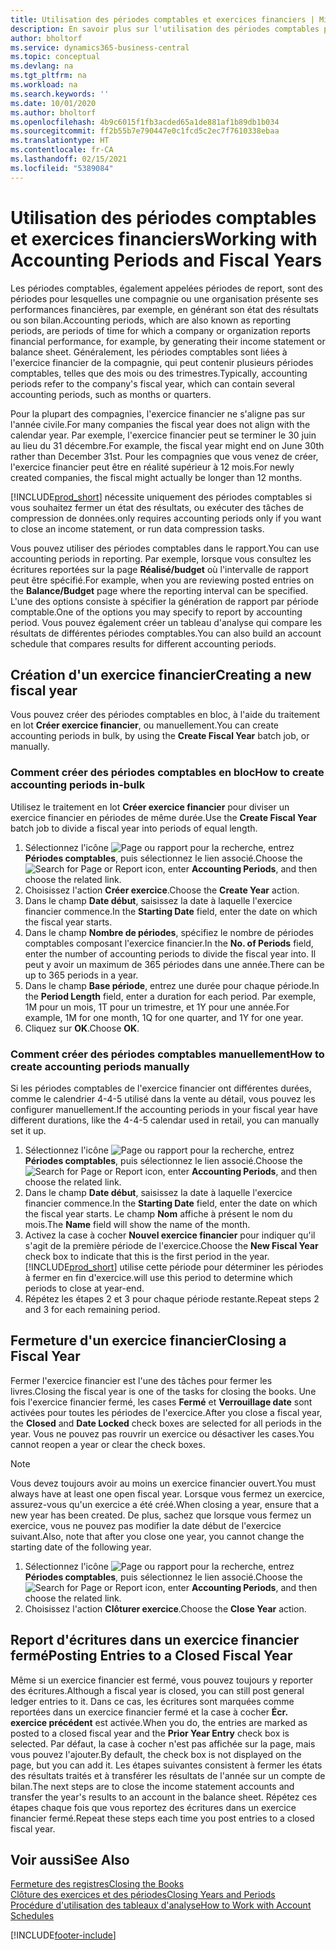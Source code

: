 ```yaml
---
title: Utilisation des périodes comptables et exercices financiers | Microsoft Docs
description: En savoir plus sur l'utilisation des périodes comptables pour définir le moment où votre compagnie fait état de ses performances financières.
author: bholtorf
ms.service: dynamics365-business-central
ms.topic: conceptual
ms.devlang: na
ms.tgt_pltfrm: na
ms.workload: na
ms.search.keywords: ''
ms.date: 10/01/2020
ms.author: bholtorf
ms.openlocfilehash: 4b9c6015f1fb3acded65a1de881af1b89db1b034
ms.sourcegitcommit: ff2b55b7e790447e0c1fcd5c2ec7f7610338ebaa
ms.translationtype: HT
ms.contentlocale: fr-CA
ms.lasthandoff: 02/15/2021
ms.locfileid: "5389084"
---
```

# <a name="working-with-accounting-periods-and-fiscal-years"></a><span data-ttu-id="b06d4-103">Utilisation des périodes comptables et exercices financiers</span><span class="sxs-lookup"><span data-stu-id="b06d4-103">Working with Accounting Periods and Fiscal Years</span></span>

<span data-ttu-id="b06d4-104">Les périodes comptables, également appelées périodes de report, sont des périodes pour lesquelles une compagnie ou une organisation présente ses performances financières, par exemple, en générant son état des résultats ou son bilan.</span><span class="sxs-lookup"><span data-stu-id="b06d4-104">Accounting periods, which are also known as reporting periods, are periods of time for which a company or organization reports financial performance, for example, by generating their income statement or balance sheet.</span></span> <span data-ttu-id="b06d4-105">Généralement, les périodes comptables sont liées à l'exercice financier de la compagnie, qui peut contenir plusieurs périodes comptables, telles que des mois ou des trimestres.</span><span class="sxs-lookup"><span data-stu-id="b06d4-105">Typically, accounting periods refer to the company's fiscal year, which can contain several accounting periods, such as months or quarters.</span></span>

<span data-ttu-id="b06d4-106">Pour la plupart des compagnies, l'exercice financier ne s'aligne pas sur l'année civile.</span><span class="sxs-lookup"><span data-stu-id="b06d4-106">For many companies the fiscal year does not align with the calendar year.</span></span> <span data-ttu-id="b06d4-107">Par exemple, l'exercice financier peut se terminer le 30 juin au lieu du 31 décembre.</span><span class="sxs-lookup"><span data-stu-id="b06d4-107">For example, the fiscal year might end on June 30th rather than December 31st.</span></span> <span data-ttu-id="b06d4-108">Pour les compagnies que vous venez de créer, l'exercice financier peut être en réalité supérieur à 12 mois.</span><span class="sxs-lookup"><span data-stu-id="b06d4-108">For newly created companies, the fiscal might actually be longer than 12 months.</span></span>  

[!INCLUDE[prod_short](includes/prod_short.md)] <span data-ttu-id="b06d4-109">nécessite uniquement des périodes comptables si vous souhaitez fermer un état des résultats, ou exécuter des tâches de compression de données.</span><span class="sxs-lookup"><span data-stu-id="b06d4-109">only requires accounting periods only if you want to close an income statement, or run data compression tasks.</span></span> 

<span data-ttu-id="b06d4-110">Vous pouvez utiliser des périodes comptables dans le rapport.</span><span class="sxs-lookup"><span data-stu-id="b06d4-110">You can use accounting periods in reporting.</span></span> <span data-ttu-id="b06d4-111">Par exemple, lorsque vous consultez les écritures reportées sur la page **Réalisé/budget** où l'intervalle de rapport peut être spécifié.</span><span class="sxs-lookup"><span data-stu-id="b06d4-111">For example, when you are reviewing posted entries on the **Balance/Budget** page where the reporting interval can be specified.</span></span> <span data-ttu-id="b06d4-112">L'une des options consiste à spécifier la génération de rapport par période comptable.</span><span class="sxs-lookup"><span data-stu-id="b06d4-112">One of the options you may specify to report by accounting period.</span></span> <span data-ttu-id="b06d4-113">Vous pouvez également créer un tableau d'analyse qui compare les résultats de différentes périodes comptables.</span><span class="sxs-lookup"><span data-stu-id="b06d4-113">You can also build an account schedule that compares results for different accounting periods.</span></span>

## <a name="creating-a-new-fiscal-year"></a><span data-ttu-id="b06d4-114">Création d'un exercice financier</span><span class="sxs-lookup"><span data-stu-id="b06d4-114">Creating a new fiscal year</span></span>

<span data-ttu-id="b06d4-115">Vous pouvez créer des périodes comptables en bloc, à l'aide du traitement en lot **Créer exercice financier**, ou manuellement.</span><span class="sxs-lookup"><span data-stu-id="b06d4-115">You can create accounting periods in bulk, by using the **Create Fiscal Year** batch job, or manually.</span></span>

### <a name="how-to-create-accounting-periods-in-bulk"></a><span data-ttu-id="b06d4-116">Comment créer des périodes comptables en bloc</span><span class="sxs-lookup"><span data-stu-id="b06d4-116">How to create accounting periods in-bulk</span></span>

<span data-ttu-id="b06d4-117">Utilisez le traitement en lot **Créer exercice financier** pour diviser un exercice financier en périodes de même durée.</span><span class="sxs-lookup"><span data-stu-id="b06d4-117">Use the **Create Fiscal Year** batch job to divide a fiscal year into periods of equal length.</span></span>  

1. <span data-ttu-id="b06d4-118">Sélectionnez l'icône ![Page ou rapport pour la recherche](media/ui-search/search_small.png "Icône Page ou rapport pour la recherche"), entrez **Périodes comptables**, puis sélectionnez le lien associé.</span><span class="sxs-lookup"><span data-stu-id="b06d4-118">Choose the ![Search for Page or Report](media/ui-search/search_small.png "Search for Page or Report icon") icon, enter **Accounting Periods**, and then choose the related link.</span></span>  
2. <span data-ttu-id="b06d4-119">Choisissez l'action **Créer exercice**.</span><span class="sxs-lookup"><span data-stu-id="b06d4-119">Choose the **Create Year** action.</span></span>  <!--What about the Scheduling option? Should we mention that? There's also the Report Output Type field...-->
3. <span data-ttu-id="b06d4-120">Dans le champ **Date début**, saisissez la date à laquelle l'exercice financier commence.</span><span class="sxs-lookup"><span data-stu-id="b06d4-120">In the **Starting Date** field, enter the date on which the fiscal year starts.</span></span>  
4. <span data-ttu-id="b06d4-121">Dans le champ **Nombre de périodes**, spécifiez le nombre de périodes comptables composant l'exercice financier.</span><span class="sxs-lookup"><span data-stu-id="b06d4-121">In the **No. of Periods** field, enter the number of accounting periods to divide the fiscal year into.</span></span> <span data-ttu-id="b06d4-122">Il peut y avoir un maximum de 365 périodes dans une année.</span><span class="sxs-lookup"><span data-stu-id="b06d4-122">There can be up to 365 periods in a year.</span></span>  
5. <span data-ttu-id="b06d4-123">Dans le champ **Base période**, entrez une durée pour chaque période.</span><span class="sxs-lookup"><span data-stu-id="b06d4-123">In the **Period Length** field, enter a duration for each period.</span></span> <span data-ttu-id="b06d4-124">Par exemple, 1M pour un mois, 1T pour un trimestre, et 1Y pour une année.</span><span class="sxs-lookup"><span data-stu-id="b06d4-124">For example, 1M for one month, 1Q for one quarter, and 1Y for one year.</span></span>  
6. <span data-ttu-id="b06d4-125">Cliquez sur **OK**.</span><span class="sxs-lookup"><span data-stu-id="b06d4-125">Choose **OK**.</span></span>  

### <a name="how-to-create-accounting-periods-manually"></a><span data-ttu-id="b06d4-126">Comment créer des périodes comptables manuellement</span><span class="sxs-lookup"><span data-stu-id="b06d4-126">How to create accounting periods manually</span></span>

<span data-ttu-id="b06d4-127">Si les périodes comptables de l'exercice financier ont différentes durées, comme le calendrier 4-4-5 utilisé dans la vente au détail, vous pouvez les configurer manuellement.</span><span class="sxs-lookup"><span data-stu-id="b06d4-127">If the accounting periods in your fiscal year have different durations, like the 4-4-5 calendar used in retail, you can manually set it up.</span></span>  
  
1. <span data-ttu-id="b06d4-128">Sélectionnez l'icône ![Page ou rapport pour la recherche](media/ui-search/search_small.png "Icône Page ou rapport pour la recherche"), entrez **Périodes comptables**, puis sélectionnez le lien associé.</span><span class="sxs-lookup"><span data-stu-id="b06d4-128">Choose the ![Search for Page or Report](media/ui-search/search_small.png "Search for Page or Report icon") icon, enter **Accounting Periods**, and then choose the related link.</span></span>  
2. <span data-ttu-id="b06d4-129">Dans le champ **Date début**, saisissez la date à laquelle l'exercice financier commence.</span><span class="sxs-lookup"><span data-stu-id="b06d4-129">In the **Starting Date** field, enter the date on which the fiscal year starts.</span></span> <span data-ttu-id="b06d4-130">Le champ **Nom** affiche à présent le nom du mois.</span><span class="sxs-lookup"><span data-stu-id="b06d4-130">The **Name** field will show the name of the month.</span></span>  
3. <span data-ttu-id="b06d4-131">Activez la case à cocher **Nouvel exercice financier** pour indiquer qu'il s'agit de la première période de l'exercice.</span><span class="sxs-lookup"><span data-stu-id="b06d4-131">Choose the **New Fiscal Year** check box to indicate that this is the first period in the year.</span></span> [!INCLUDE[prod_short](includes/prod_short.md)] <span data-ttu-id="b06d4-132">utilise cette période pour déterminer les périodes à fermer en fin d'exercice.</span><span class="sxs-lookup"><span data-stu-id="b06d4-132">will use this period to determine which periods to close at year-end.</span></span>
4. <span data-ttu-id="b06d4-133">Répétez les étapes 2 et 3 pour chaque période restante.</span><span class="sxs-lookup"><span data-stu-id="b06d4-133">Repeat steps 2 and 3 for each remaining period.</span></span>  

## <a name="closing-a-fiscal-year"></a><span data-ttu-id="b06d4-134">Fermeture d'un exercice financier</span><span class="sxs-lookup"><span data-stu-id="b06d4-134">Closing a Fiscal Year</span></span>

<span data-ttu-id="b06d4-135">Fermer l'exercice financier est l'une des tâches pour fermer les livres.</span><span class="sxs-lookup"><span data-stu-id="b06d4-135">Closing the fiscal year is one of the tasks for closing the books.</span></span> <span data-ttu-id="b06d4-136">Une fois l'exercice financier fermé, les cases **Fermé** et **Verrouillage date** sont activées pour toutes les périodes de l'exercice.</span><span class="sxs-lookup"><span data-stu-id="b06d4-136">After you close a fiscal year, the **Closed** and **Date Locked** check boxes are selected for all periods in the year.</span></span> <span data-ttu-id="b06d4-137">Vous ne pouvez pas rouvrir un exercice ou désactiver les cases.</span><span class="sxs-lookup"><span data-stu-id="b06d4-137">You cannot reopen a year or clear the check boxes.</span></span>

> [!NOTE]  
> <span data-ttu-id="b06d4-138">Vous devez toujours avoir au moins un exercice financier ouvert.</span><span class="sxs-lookup"><span data-stu-id="b06d4-138">You must always have at least one open fiscal year.</span></span> <span data-ttu-id="b06d4-139">Lorsque vous fermez un exercice, assurez-vous qu'un exercice a été créé.</span><span class="sxs-lookup"><span data-stu-id="b06d4-139">When closing a year, ensure that a new year has been created.</span></span> <span data-ttu-id="b06d4-140">De plus, sachez que lorsque vous fermez un exercice, vous ne pouvez pas modifier la date début de l'exercice suivant.</span><span class="sxs-lookup"><span data-stu-id="b06d4-140">Also, note that after you close one year, you cannot change the starting date of the following year.</span></span>

1. <span data-ttu-id="b06d4-141">Sélectionnez l'icône ![Page ou rapport pour la recherche](media/ui-search/search_small.png "Icône Page ou rapport pour la recherche"), entrez **Périodes comptables**, puis sélectionnez le lien associé.</span><span class="sxs-lookup"><span data-stu-id="b06d4-141">Choose the ![Search for Page or Report](media/ui-search/search_small.png "Search for Page or Report icon") icon, enter **Accounting Periods**, and then choose the related link.</span></span>  
2. <span data-ttu-id="b06d4-142">Choisissez l'action **Clôturer exercice**.</span><span class="sxs-lookup"><span data-stu-id="b06d4-142">Choose the **Close Year** action.</span></span>  

## <a name="posting-entries-to-a-closed-fiscal-year"></a><span data-ttu-id="b06d4-143">Report d'écritures dans un exercice financier fermé</span><span class="sxs-lookup"><span data-stu-id="b06d4-143">Posting Entries to a Closed Fiscal Year</span></span>

<span data-ttu-id="b06d4-144">Même si un exercice financier est fermé, vous pouvez toujours y reporter des écritures.</span><span class="sxs-lookup"><span data-stu-id="b06d4-144">Although a fiscal year is closed, you can still post general ledger entries to it.</span></span> <span data-ttu-id="b06d4-145">Dans ce cas, les écritures sont marquées comme reportées dans un exercice financier fermé et la case à cocher **Écr. exercice précédent** est activée.</span><span class="sxs-lookup"><span data-stu-id="b06d4-145">When you do, the entries are marked as posted to a closed fiscal year and the **Prior Year Entry** check box is selected.</span></span> <span data-ttu-id="b06d4-146">Par défaut, la case à cocher n'est pas affichée sur la page, mais vous pouvez l'ajouter.</span><span class="sxs-lookup"><span data-stu-id="b06d4-146">By default, the check box is not displayed on the page, but you can add it.</span></span> <span data-ttu-id="b06d4-147">Les étapes suivantes consistent à fermer les états des résultats traités et à transférer les résultats de l'année sur un compte de bilan.</span><span class="sxs-lookup"><span data-stu-id="b06d4-147">The next steps are to close the income statement accounts and transfer the year's results to an account in the balance sheet.</span></span> <span data-ttu-id="b06d4-148">Répétez ces étapes chaque fois que vous reportez des écritures dans un exercice financier fermé.</span><span class="sxs-lookup"><span data-stu-id="b06d4-148">Repeat these steps each time you post entries to a closed fiscal year.</span></span>

## <a name="see-also"></a><span data-ttu-id="b06d4-149">Voir aussi</span><span class="sxs-lookup"><span data-stu-id="b06d4-149">See Also</span></span>

[<span data-ttu-id="b06d4-150">Fermeture des registres</span><span class="sxs-lookup"><span data-stu-id="b06d4-150">Closing the Books</span></span>](year-close-books.md)  
[<span data-ttu-id="b06d4-151">Clôture des exercices et des périodes</span><span class="sxs-lookup"><span data-stu-id="b06d4-151">Closing Years and Periods</span></span>](year-close-years-periods.md)  
[<span data-ttu-id="b06d4-152">Procédure d'utilisation des tableaux d'analyse</span><span class="sxs-lookup"><span data-stu-id="b06d4-152">How to Work with Account Schedules</span></span>](bi-how-work-account-schedule.md)  


[!INCLUDE[footer-include](includes/footer-banner.md)]
